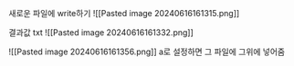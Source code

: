 새로운 파일에 write하기
![[Pasted image 20240616161315.png]]

결과값 txt
![[Pasted image 20240616161332.png]]

![[Pasted image 20240616161356.png]]
a로 설정하면 그 파일에 그위에 넣어줌